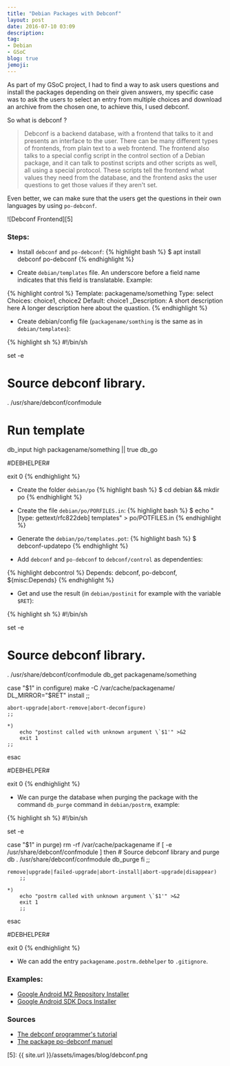 ```yaml
---
title: "Debian Packages with Debconf"
layout: post
date: 2016-07-10 03:09
description:
tag:
- Debian
- GSoC
blog: true
jemoji:
---
```


As part of my GSoC project, I had to find a way to ask users questions and install the packages depending on their given answers, my specific case was to ask the users to select an entry from multiple choices and download an archive from the chosen one, to achieve this, I used debconf.

So what is debconf ?

> Debconf is a backend database, with a frontend that talks to it and presents an interface to the user. There can be many different types of frontends, from plain text to a web frontend. The frontend also talks to a special config script in the control section of a Debian package, and it can talk to postinst scripts and other scripts as well, all using a special protocol. These scripts tell the frontend what values they need from the database, and the frontend asks the user questions to get those values if they aren't set.

Even better, we can make sure that the users get the questions in their own languages by using `po-debconf`.

<div class="text-center" markdown="1">
![Debconf Frontend][5]
</div>

### Steps:

* Install `debconf` and `po-debconf`:
{% highlight bash %}
$ apt install debconf po-debconf
{% endhighlight %} 

* Create `debian/templates` file. An underscore before a field name indicates that this field is translatable. Example:

{% highlight control %}
Template: packagename/something
Type: select
Choices: choice1, choice2
Default: choice1
_Description: A short description here
 A longer description here about the quastion.
{% endhighlight %}

* Create debian/config file (`packagename/somthing` is the same as in `debian/templates`):

{% highlight sh %}
#!/bin/sh

set -e

# Source debconf library.
. /usr/share/debconf/confmodule

# Run template
db_input high packagename/something || true
db_go

#DEBHELPER#

exit 0
{% endhighlight %}

* Create the folder `debian/po`
{% highlight bash %}
$ cd debian && mkdir po
{% endhighlight %}

* Create the file `debian/po/PORFILES.in`:
{% highlight bash %}
$ echo "[type: gettext/rfc822deb] templates" > po/POTFILES.in
{% endhighlight %}

* Generate the `debian/po/templates.pot`:
{% highlight bash %}
$ debconf-updatepo
{% endhighlight %}

* Add `debconf` and `po-debconf` to `debconf/control` as dependenties:

{% highlight debcontrol %}
Depends: debconf,
         po-debconf,
         ${misc:Depends}
{% endhighlight %}


* Get and use the result  (in `debian/postinit` for example with the variable `$RET`):

{% highlight sh %}
#!/bin/sh

set -e

# Source debconf library.
. /usr/share/debconf/confmodule
db_get packagename/something

case "$1" in
    configure)
        make -C /var/cache/packagename/ DL_MIRROR="$RET" install
    ;;

    abort-upgrade|abort-remove|abort-deconfigure)
    ;;

    *)
        echo "postinst called with unknown argument \`$1'" >&2
        exit 1
    ;;
esac

#DEBHELPER#

exit 0
{% endhighlight %}

* We can purge the database when purging the package with the command `db_purge` command in `debian/postrm`, example:

{% highlight sh %}
#!/bin/sh

set -e

case "$1" in
    purge)
        rm -rf /var/cache/packagename
        if [ -e /usr/share/debconf/confmodule ]
        then
                # Source debconf library and purge db
                . /usr/share/debconf/confmodule
                db_purge
        fi
        ;;

    remove|upgrade|failed-upgrade|abort-install|abort-upgrade|disappear)
        ;;

    *)
        echo "postrm called with unknown argument \`$1'" >&2
        exit 1
        ;;
esac

#DEBHELPER#

exit 0
{% endhighlight %}

* We can add the entry `packagename.postrm.debhelper` to `.gitignore`.

### Examples:

* [Google Android M2 Repository Installer][1]
* [Google Android SDK Docs Installer][2] 

### Sources

* [The debconf programmer's tutorial][3]
* [The package po-debconf manuel][4]

[1]: https://github.com/Aallam/debian_google-android-m2repository-installer
[2]: https://github.com/Aallam/debian_google-android-sdk-docs-installer
[3]: http://www.fifi.org/doc/debconf-doc/tutorial.html
[4]: http://manpages.ubuntu.com/manpages/wily/man7/po-debconf.7.html
[5]: {{ site.url }}/assets/images/blog/debconf.png
